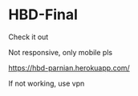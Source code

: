 # HBD-Final

Check it out 

Not responsive, only mobile pls

https://hbd-parnian.herokuapp.com/

If not working, use vpn
